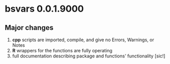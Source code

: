 # bsvars 0.0.1.9000

## Major changes

1. **cpp** scripts are imported, compile, and give no Errors, Warnings, or Notes
2. **R** wrappers for the functions are fully operating
3. full documentation describing package and functions' functionality [sic!]
